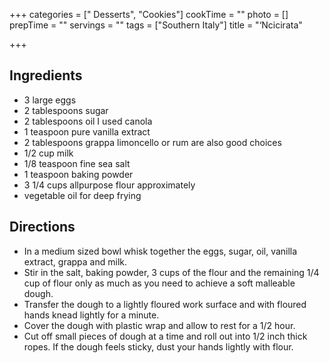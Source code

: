 +++
categories = [" Desserts", "Cookies"]
cookTime = ""
photo = []
prepTime = ""
servings = ""
tags = ["Southern Italy"]
title = "‘Ncicirata"

+++
## Ingredients
- 3 large eggs
- 2 tablespoons sugar
- 2 tablespoons oil I used canola
- 1 teaspoon pure vanilla extract
- 2 tablespoons grappa limoncello or rum are also good choices
- 1/2 cup milk
- 1/8 teaspoon fine sea salt
- 1 teaspoon baking powder
- 3 1/4 cups allpurpose flour approximately
- vegetable oil for deep frying

## Directions
- In a medium sized bowl whisk together the eggs, sugar, oil, vanilla extract, grappa and milk.
- Stir in the salt, baking powder, 3 cups of the flour and the remaining 1/4 cup of flour only as much as you need to achieve a soft malleable dough.
- Transfer the dough to a lightly floured work surface and with floured hands knead lightly for a minute.
- Cover the dough with plastic wrap and allow to rest for a 1/2 hour.
- Cut off small pieces of dough at a time and roll out into 1/2 inch thick ropes. If the dough feels sticky, dust your hands lightly with flour.